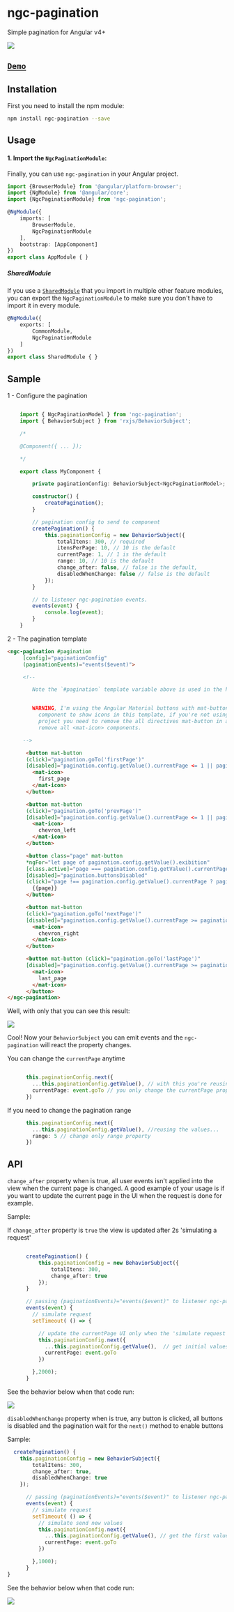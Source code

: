# ngc-pagination

Simple pagination for Angular v4+

![](http://g.recordit.co/hMI2hoTtG7.gif)

## [`Demo`](http://bit.ly/2xHWXWR)

## Installation

First you need to install the npm module:

```sh
npm install ngc-pagination --save
```

## Usage

#### 1. Import the `NgcPaginationModule`:

Finally, you can use `ngc-pagination` in your Angular project.

```ts
import {BrowserModule} from '@angular/platform-browser';
import {NgModule} from '@angular/core';
import {NgcPaginationModule} from 'ngc-pagination';

@NgModule({
    imports: [
        BrowserModule,
        NgcPaginationModule
    ],
    bootstrap: [AppComponent]
})
export class AppModule { }
```

##### SharedModule

If you use a [`SharedModule`](https://angular.io/docs/ts/latest/guide/ngmodule.html#!#shared-modules) that you import in multiple other feature modules,
you can export the `NgcPaginationModule` to make sure you don't have to import it in every module.

```ts
@NgModule({
    exports: [
        CommonModule,
        NgcPaginationModule
    ]
})
export class SharedModule { }
```

## Sample

1 - Configure the pagination

```Typescript

    import { NgcPaginationModel } from 'ngc-pagination';
    import { BehaviorSubject } from 'rxjs/BehaviorSubject';

    /*

    @Component({ ... });

    */

    export class MyComponent {

        private paginationConfig: BehaviorSubject<NgcPaginationModel>;

        constructor() {
            createPagination();
        }

        // pagination config to send to component
        createPagination() {
            this.paginationConfig = new BehaviorSubject({
                totalItens: 300, // required
                itensPerPage: 10, // 10 is the default
                currentPage: 1, // 1 is the default
                range: 10, // 10 is the default
                change_after: false, // false is the default,
                disabledWhenChange: false // false is the default
            });
        }

        // to listener ngc-pagination events.
        events(event) {
            console.log(event);
        }
    }

```


2 - The pagination template

```HTML
<ngc-pagination #pagination
     [config]="paginationConfig"
     (paginationEvents)="events($event)">

     <!--

        Note the `#pagination` template variable above is used in the html below to get the component reference, you can change to any name.


        WARNING, I'm using the Angular Material buttons with mat-button directive and <mat-icon>
          component to show icons in this template, if you're not using the Angular Material in your
          project you need to remove the all directives mat-button in all <button> tags below and also
          remove all <mat-icon> components.

     -->

      <button mat-button
      (click)="pagination.goTo('firstPage')"
      [disabled]="pagination.config.getValue().currentPage <= 1 || pagination.buttonsDisabled">
        <mat-icon>
          first_page
        </mat-icon>
      </button>

      <button mat-button
      (click)="pagination.goTo('prevPage')"
      [disabled]="pagination.config.getValue().currentPage <= 1 || pagination.buttonsDisabled">
        <mat-icon>
          chevron_left
        </mat-icon>
      </button>

      <button class="page" mat-button
      *ngFor="let page of pagination.config.getValue().exibition"
      [class.active]="page === pagination.config.getValue().currentPage"
      [disabled]="pagination.buttonsDisabled"
      (click)="page !== pagination.config.getValue().currentPage ? pagination.goTo('pageChanged', page) : undefined">
        {{page}}
      </button>

      <button mat-button
      (click)="pagination.goTo('nextPage')"
      [disabled]="pagination.config.getValue().currentPage >= pagination.config.getValue().totalPages || pagination.buttonsDisabled">
        <mat-icon>
          chevron_right
        </mat-icon>
      </button>

      <button mat-button (click)="pagination.goTo('lastPage')"
      [disabled]="pagination.config.getValue().currentPage >= pagination.config.getValue().totalPages || pagination.buttonsDisabled">
        <mat-icon>
          last_page
        </mat-icon>
      </button>
</ngc-pagination>
```

Well, with only that you can see this result:

![](http://g.recordit.co/a40l3UuTQe.gif)


Cool! Now your `BehaviorSubject` you can emit events and the `ngc-pagination` will react the property changes.

You can change the `currentPage` anytime

```Typescript

      this.paginationConfig.next({
        ...this.paginationConfig.getValue(), // with this you're reusing the active properties like totalItens, range...
        currentPage: event.goTo // you only change the currentPage property
      })

```

If you need to change the pagination range

```Typescript
      this.paginationConfig.next({
        ...this.paginationConfig.getValue(), //reusing the values...
        range: 5 // change only range property
      })
```

## API

`change_after` property when is true, all user events isn't applied into the view when the
current page is changed. A good example of your usage is if you want to update the current
page in the UI when the request is done for example.

Sample:

If `change_after` property is `true` the view is updated after 2s 'simulating a request'

```Typescript

      createPagination() {
          this.paginationConfig = new BehaviorSubject({
              totalItens: 300,
              change_after: true
          });
      }

      // passing (paginationEvents)="events($event)" to listener ngc-pagination events
      events(event) {
        // simulate request
        setTimeout( () => {

          // update the currentPage UI only when the 'simulate request is back' after 2s
          this.paginationConfig.next({
            ...this.paginationConfig.getValue(),  // get initial values
            currentPage: event.goTo
          })

        },2000);
      }
```

See the behavior below when that code run:

![](http://g.recordit.co/69wMYPL8qj.gif)


`disabledWhenChange` property when is true, any button is clicked, all buttons is disabled
and the pagination wait for the `next()` method to enable buttons

Sample:

```Typescript
  createPagination() {
    this.paginationConfig = new BehaviorSubject({
        totalItens: 300,
        change_after: true,
        disabledWhenChange: true
    });

      // passing (paginationEvents)="events($event)" to listener ngc-pagination events
      events(event) {
        // simulate request
        setTimeout( () => {
          // simulate send new values
          this.paginationConfig.next({
            ...this.paginationConfig.getValue(), // get the first values
            currentPage: event.goTo
          })

        },1000);
      }
}
```
See the behavior below when that code run:

![](http://g.recordit.co/edCW9GNta4.gif)
